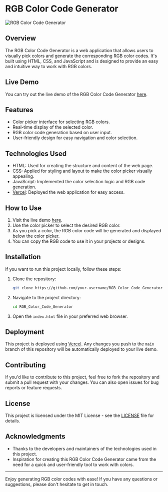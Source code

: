 # RGB Color Code Generator

![RGB Color Code Generator](link-to-your-project-image)

## Overview

The RGB Color Code Generator is a web application that allows users to visually pick colors and generate the corresponding RGB color codes. It's built using HTML, CSS, and JavaScript and is designed to provide an easy and intuitive way to work with RGB colors.

## Live Demo

You can try out the live demo of the RGB Color Code Generator [here](link-to-your-live-demo).

## Features

- Color picker interface for selecting RGB colors.
- Real-time display of the selected color.
- RGB color code generation based on user input.
- User-friendly design for easy navigation and color selection.

## Technologies Used

- HTML: Used for creating the structure and content of the web page.
- CSS: Applied for styling and layout to make the color picker visually appealing.
- JavaScript: Implemented the color selection logic and RGB code generation.
- [Vercel](https://vercel.com/): Deployed the web application for easy access.

## How to Use

1. Visit the live demo [here](link-to-your-live-demo).
2. Use the color picker to select the desired RGB color.
3. As you pick a color, the RGB color code will be generated and displayed below the color picker.
4. You can copy the RGB code to use it in your projects or designs.

## Installation

If you want to run this project locally, follow these steps:

1. Clone the repository:

   ```bash
   git clone https://github.com/your-username/RGB_Color_Code_Generator.git
   ```

2. Navigate to the project directory:

   ```bash
   cd RGB_Color_Code_Generator
   ```

3. Open the `index.html` file in your preferred web browser.

## Deployment

This project is deployed using [Vercel](https://vercel.com/). Any changes you push to the `main` branch of this repository will be automatically deployed to your live demo.

## Contributing

If you'd like to contribute to this project, feel free to fork the repository and submit a pull request with your changes. You can also open issues for bug reports or feature requests.

## License

This project is licensed under the MIT License - see the [LICENSE](LICENSE) file for details.

## Acknowledgments

- Thanks to the developers and maintainers of the technologies used in this project.
- Inspiration for creating this RGB Color Code Generator came from the need for a quick and user-friendly tool to work with colors.

---

Enjoy generating RGB color codes with ease! If you have any questions or suggestions, please don't hesitate to get in touch.
